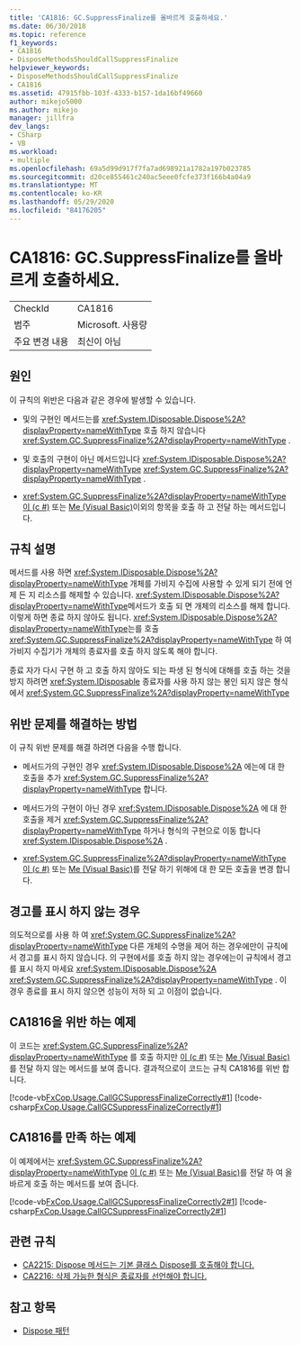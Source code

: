 ```yaml
---
title: 'CA1816: GC.SuppressFinalize를 올바르게 호출하세요.'
ms.date: 06/30/2018
ms.topic: reference
f1_keywords:
- CA1816
- DisposeMethodsShouldCallSuppressFinalize
helpviewer_keywords:
- DisposeMethodsShouldCallSuppressFinalize
- CA1816
ms.assetid: 47915fbb-103f-4333-b157-1da16bf49660
author: mikejo5000
ms.author: mikejo
manager: jillfra
dev_langs:
- CSharp
- VB
ms.workload:
- multiple
ms.openlocfilehash: 69a5d99d917f7fa7ad698921a1782a197b023785
ms.sourcegitcommit: d20ce855461c240ac5eee0fcfe373f166b4a04a9
ms.translationtype: MT
ms.contentlocale: ko-KR
ms.lasthandoff: 05/29/2020
ms.locfileid: "84176205"
---
```

# <a name="ca1816-call-gcsuppressfinalize-correctly"></a>CA1816: GC.SuppressFinalize를 올바르게 호출하세요.

|||
|-|-|
|CheckId|CA1816|
|범주|Microsoft. 사용량|
|주요 변경 내용|최신이 아님|

## <a name="cause"></a>원인

이 규칙의 위반은 다음과 같은 경우에 발생할 수 있습니다.

- 및의 구현인 메서드는를 <xref:System.IDisposable.Dispose%2A?displayProperty=nameWithType> 호출 하지 않습니다 <xref:System.GC.SuppressFinalize%2A?displayProperty=nameWithType> .

- 및 호출의 구현이 아닌 메서드입니다 <xref:System.IDisposable.Dispose%2A?displayProperty=nameWithType> <xref:System.GC.SuppressFinalize%2A?displayProperty=nameWithType> .

- <xref:System.GC.SuppressFinalize%2A?displayProperty=nameWithType> [이 (c #)](/dotnet/csharp/language-reference/keywords/this) 또는 [Me (Visual Basic)](/dotnet/visual-basic/programming-guide/program-structure/me-my-mybase-and-myclass#me)이외의 항목을 호출 하 고 전달 하는 메서드입니다.

## <a name="rule-description"></a>규칙 설명

메서드를 사용 하면 <xref:System.IDisposable.Dispose%2A?displayProperty=nameWithType> 개체를 가비지 수집에 사용할 수 있게 되기 전에 언제 든 지 리소스를 해제할 수 있습니다. <xref:System.IDisposable.Dispose%2A?displayProperty=nameWithType>메서드가 호출 되 면 개체의 리소스를 해제 합니다. 이렇게 하면 종료 하지 않아도 됩니다. <xref:System.IDisposable.Dispose%2A?displayProperty=nameWithType>는를 호출 <xref:System.GC.SuppressFinalize%2A?displayProperty=nameWithType> 하 여 가비지 수집기가 개체의 종료자를 호출 하지 않도록 해야 합니다.

종료 자가 다시 구현 하 고 호출 하지 않아도 되는 파생 된 형식에 대해를 호출 하는 것을 방지 하려면 <xref:System.IDisposable> 종료자를 사용 하지 않는 봉인 되지 않은 형식에서 <xref:System.GC.SuppressFinalize%2A?displayProperty=nameWithType>

## <a name="how-to-fix-violations"></a>위반 문제를 해결하는 방법

이 규칙 위반 문제를 해결 하려면 다음을 수행 합니다.

- 메서드가의 구현인 경우 <xref:System.IDisposable.Dispose%2A> 에는에 대 한 호출을 추가 <xref:System.GC.SuppressFinalize%2A?displayProperty=nameWithType> 합니다.

- 메서드가의 구현이 아닌 경우 <xref:System.IDisposable.Dispose%2A> 에 대 한 호출을 제거 <xref:System.GC.SuppressFinalize%2A?displayProperty=nameWithType> 하거나 형식의 구현으로 이동 합니다 <xref:System.IDisposable.Dispose%2A> .

- <xref:System.GC.SuppressFinalize%2A?displayProperty=nameWithType> [이 (c #)](/dotnet/csharp/language-reference/keywords/this) 또는 [Me (Visual Basic)](/dotnet/visual-basic/programming-guide/program-structure/me-my-mybase-and-myclass#me)를 전달 하기 위해에 대 한 모든 호출을 변경 합니다.

## <a name="when-to-suppress-warnings"></a>경고를 표시 하지 않는 경우

의도적으로를 사용 하 여 <xref:System.GC.SuppressFinalize%2A?displayProperty=nameWithType> 다른 개체의 수명을 제어 하는 경우에만이 규칙에서 경고를 표시 하지 않습니다. 의 구현에서를 호출 하지 않는 경우에는이 규칙에서 경고를 표시 하지 마세요 <xref:System.IDisposable.Dispose%2A> <xref:System.GC.SuppressFinalize%2A?displayProperty=nameWithType> . 이 경우 종료를 표시 하지 않으면 성능이 저하 되 고 이점이 없습니다.

## <a name="example-that-violates-ca1816"></a>CA1816을 위반 하는 예제

이 코드는 <xref:System.GC.SuppressFinalize%2A?displayProperty=nameWithType> 를 호출 하지만 [이 (c #)](/dotnet/csharp/language-reference/keywords/this) 또는 [Me (Visual Basic)](/dotnet/visual-basic/programming-guide/program-structure/me-my-mybase-and-myclass#me)를 전달 하지 않는 메서드를 보여 줍니다. 결과적으로이 코드는 규칙 CA1816를 위반 합니다.

[!code-vb[FxCop.Usage.CallGCSuppressFinalizeCorrectly#1](../code-quality/codesnippet/VisualBasic/ca1816-call-gc-suppressfinalize-correctly_1.vb)]
[!code-csharp[FxCop.Usage.CallGCSuppressFinalizeCorrectly#1](../code-quality/codesnippet/CSharp/ca1816-call-gc-suppressfinalize-correctly_1.cs)]

## <a name="example-that-satisfies-ca1816"></a>CA1816를 만족 하는 예제

이 예제에서는 <xref:System.GC.SuppressFinalize%2A?displayProperty=nameWithType> [이 (c #)](/dotnet/csharp/language-reference/keywords/this) 또는 [Me (Visual Basic)](/dotnet/visual-basic/programming-guide/program-structure/me-my-mybase-and-myclass#me)를 전달 하 여 올바르게 호출 하는 메서드를 보여 줍니다.

[!code-vb[FxCop.Usage.CallGCSuppressFinalizeCorrectly2#1](../code-quality/codesnippet/VisualBasic/ca1816-call-gc-suppressfinalize-correctly_2.vb)]
[!code-csharp[FxCop.Usage.CallGCSuppressFinalizeCorrectly2#1](../code-quality/codesnippet/CSharp/ca1816-call-gc-suppressfinalize-correctly_2.cs)]

## <a name="related-rules"></a>관련 규칙

- [CA2215: Dispose 메서드는 기본 클래스 Dispose를 호출해야 합니다.](../code-quality/ca2215.md)
- [CA2216: 삭제 가능한 형식은 종료자를 선언해야 합니다.](../code-quality/ca2216.md)

## <a name="see-also"></a>참고 항목

- [Dispose 패턴](/dotnet/standard/design-guidelines/dispose-pattern)
